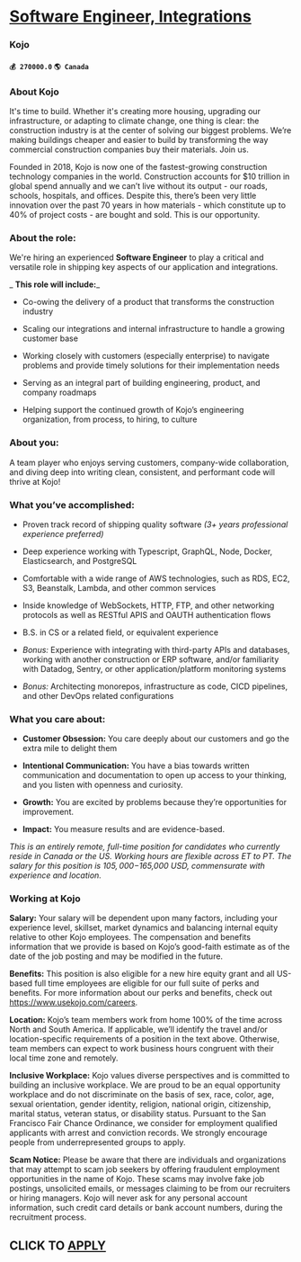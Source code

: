 # [Software Engineer, Integrations](https://www.remotewlb.com/apply/software-engineer-integrations-69106)  
### Kojo  
#### `💰 270000.0` `🌎 Canada`  

### **About Kojo**

It's time to build. Whether it's creating more housing, upgrading our infrastructure, or adapting to climate change, one thing is clear: the construction industry is at the center of solving our biggest problems. We’re making buildings cheaper and easier to build by transforming the way commercial construction companies buy their materials. Join us.

Founded in 2018, Kojo is now one of the fastest-growing construction technology companies in the world. Construction accounts for $10 trillion in global spend annually and we can’t live without its output - our roads, schools, hospitals, and offices. Despite this, there’s been very little innovation over the past 70 years in how materials - which constitute up to 40% of project costs - are bought and sold. This is our opportunity.

###  **About the role:**

We're hiring an experienced **Software Engineer** to play a critical and versatile role in shipping key aspects of our application and integrations.

 _ **This role will include:**_

  * Co-owing the delivery of a product that transforms the construction industry

  * Scaling our integrations and internal infrastructure to handle a growing customer base

  * Working closely with customers (especially enterprise) to navigate problems and provide timely solutions for their implementation needs

  * Serving as an integral part of building engineering, product, and company roadmaps

  * Helping support the continued growth of Kojo’s engineering organization, from process, to hiring, to culture

###  **About you:**

A team player who enjoys serving customers, company-wide collaboration, and diving deep into writing clean, consistent, and performant code will thrive at Kojo!

### What you’ve accomplished:

  * Proven track record of shipping quality software _(3+ years professional experience preferred)_

  * Deep experience working with Typescript, GraphQL, Node, Docker, Elasticsearch, and PostgreSQL

  * Comfortable with a wide range of AWS technologies, such as RDS, EC2, S3, Beanstalk, Lambda, and other common services

  * Inside knowledge of WebSockets, HTTP, FTP, and other networking protocols as well as RESTful APIS and OAUTH authentication flows

  * B.S. in CS or a related field, or equivalent experience

  *  _Bonus:_ Experience with integrating with third-party APIs and databases, working with another construction or ERP software, and/or familiarity with Datadog, Sentry, or other application/platform monitoring systems

  *  _Bonus:_ Architecting monorepos, infrastructure as code, CICD pipelines, and other DevOps related configurations

### What you care about:

  *  **Customer Obsession:** You care deeply about our customers and go the extra mile to delight them

  *  **Intentional Communication:** You have a bias towards written communication and documentation to open up access to your thinking, and you listen with openness and curiosity.

  *  **Growth:** You are excited by problems because they’re opportunities for improvement.

  *  **Impact:** You measure results and are evidence-based.

 _This is an entirely remote, full-time position for candidates who currently reside in Canada or the US. Working hours are flexible across ET to PT. The salary for this position is $105,000-$165,000 USD, commensurate with experience and location._

###  **Working at Kojo**

 **Salary:** Your salary will be dependent upon many factors, including your experience level, skillset, market dynamics and balancing internal equity relative to other Kojo employees. The compensation and benefits information that we provide is based on Kojo’s good-faith estimate as of the date of the job posting and may be modified in the future.

 **Benefits:** This position is also eligible for a new hire equity grant and all US-based full time employees are eligible for our full suite of perks and benefits. For more information about our perks and benefits, check out https://www.usekojo.com/careers.

 **Location:** Kojo’s team members work from home 100% of the time across North and South America. If applicable, we’ll identify the travel and/or location-specific requirements of a position in the text above. Otherwise, team members can expect to work business hours congruent with their local time zone and remotely.

 **Inclusive Workplace:** Kojo values diverse perspectives and is committed to building an inclusive workplace. We are proud to be an equal opportunity workplace and do not discriminate on the basis of sex, race, color, age, sexual orientation, gender identity, religion, national origin, citizenship, marital status, veteran status, or disability status. Pursuant to the San Francisco Fair Chance Ordinance, we consider for employment qualified applicants with arrest and conviction records. We strongly encourage people from underrepresented groups to apply.  
  
  
  
 **Scam Notice:** Please be aware that there are individuals and organizations that may attempt to scam job seekers by offering fraudulent employment opportunities in the name of Kojo. These scams may involve fake job postings, unsolicited emails, or messages claiming to be from our recruiters or hiring managers. Kojo will never ask for any personal account information, such credit card details or bank account numbers, during the recruitment process.

  
## CLICK TO [APPLY](https://www.remotewlb.com/apply/software-engineer-integrations-69106)

